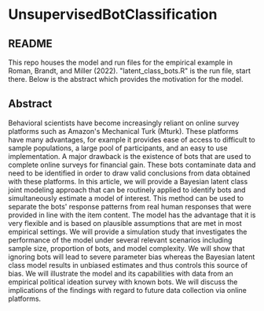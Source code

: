 # UnsupervisedBotClassification

## README
This repo houses the model and run files for the empirical example in Roman, Brandt, and Miller (2022). "latent_class_bots.R" is the run file, start there. Below is the abstract which provides the motivation for the model.

## Abstract
Behavioral scientists have become increasingly reliant on online survey platforms such as Amazon's Mechanical Turk (Mturk). These platforms have many advantages, for example it provides ease of access to difficult to sample populations, a large pool of participants, and an easy to use implementation. A major drawback is the existence of bots that are used to complete online surveys for financial gain. These bots contaminate data and need to be identified in order to draw valid conclusions from data obtained with these platforms. In this article, we will provide a Bayesian latent class joint modeling approach that can be routinely applied to identify bots and simultaneously estimate a model of interest. This method can be used to separate the bots' response patterns from real human responses that were provided in line with the item content. The model has the advantage that it is very flexible and is based on plausible assumptions that are met in most empirical settings. We will provide a simulation study that investigates the performance of the model under several relevant scenarios including sample size, proportion of bots, and model complexity. We will show that ignoring bots will lead to severe parameter bias whereas the Bayesian latent class model results in unbiased estimates and thus controls this source of bias. We will illustrate the model and its capabilities with data from an empirical political ideation survey with known bots. We will discuss the implications of the findings with regard to future data collection via online platforms.
